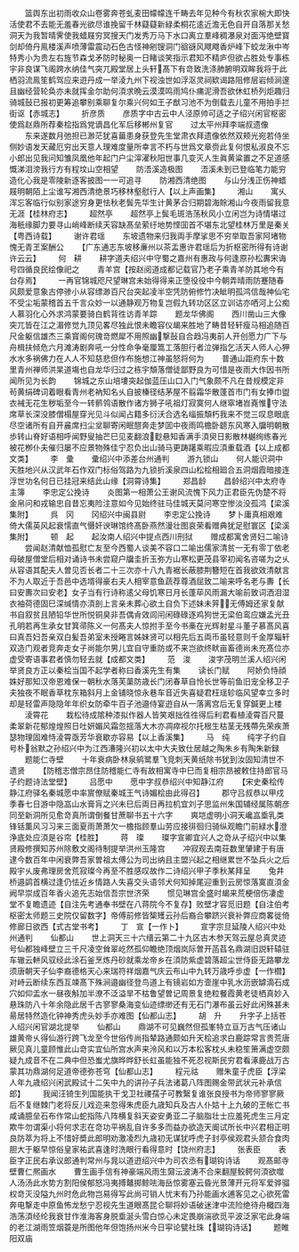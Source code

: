 <!-- { "loadSidebar": true } -->
　　篮舆东出初雨收众山卷雾奔苍虬麦田幪幪连千畴去年见种今有秋农家椀大即快活使君不去能无羞春光欲尽谁挽留千林薿薿新緑柔桐花逺近澹无色自开自落那关愁洞天为我暂晴霁使我蜡屐穷冥搜天门发秀万马下水口离立羣峰稠瀑泉对面泻绝壁寳剑却倚丹鳯楼溪声喷薄雷震动石色古怪神剜锼洞门谽谺风飕飕香炉峰下蛟龙湫中岑特秀小为贵左右旌节森戈矛防时秘奥一日睹谈笑指示君知不精庐但欲占胜处专事栋宇非良谋飞阁跨水纳佳气突兀殿堂居上头轩髙下有竒致洗涤肺腑明双眸我将于此栖羽流鳯笙鹤驾应来逰丹成一举淩九州下视浊世如浮沤灵祠欵谒路阻修层岩倾涧邃且幽经营轮奂亦未就挥金尔助何湏求晩云漠漠鸣雨鸠仆痡泥滑吾欲休虹桥列炬趣归骑城鼔已报初更筹追攀别乘聊复尔乘兴何如王子猷习池不为倒载去儿童不用拍手拦街讴【赤城志】
　　折彦质
　　彦质字中古云中人泾原帅可适之子绍兴闲官枢密使爲赵鼎所荐秦桧指爲党谪昌化军后移郴州复官
　　过太平州拜李端叔遗像
　　东来遂数月弛担已渺茫犹喜葘患身获登先生堂肃衣拜遗像依然双颊光宛若侍坐侧妙语发天藏厄穷出天意人理难度量所幸言不朽与世爲文章赍此复何恨私淑良不忘小郎出见我问知雏凤凰他年起门户尘滓濯秋阳世事几变灭人生眞黄粱置之不足道感慨涕泪滂我行方有程坟山空相望
　　防浯溪造极图
　　浯溪未到已登临笔力能穷造化心我是零陵新逐客披图一一可追寻
　　防湘西清绝图
　　与山分浅正伤神蜡屐明朝陌上尘谁写湘西清绝景巧移林壑慰行人【以上声画集】
　　湘山
　　寓乆浑忘客临行似别家途穷身更怯秋老鬓先华生计黄茅合归期碧海賖湘山今夜雨留我意无涯【桂林府志】
　　超然亭
　　超然亭上鬓毛斑浩荡秋风小立闲岂为诗情堪过海秖缘脚力要寻山峭峰断续天容缺髙垒萦纡地势悭囬首不堪东北望桂林万里是秦关【粤西诗载】
　　谢许君瑶
　　东坡遗物来归我両手摩挲思不穷举取吾家阿堵物愧无青玊案酬公
　　【广东通志东坡移亷州以茶盂惠许君瑶后为折枢密所得有诗谢许云云】
　　何　耕
　　耕字道夫绍兴中守蜀之嘉州有惠政与何逢原孙松夀宋诲号四循良民绘像祀之
　　青羊宫【按赵阅道成都记载官乃老子乘青羊防其地今有台存焉】
　　一再官锦城咫尺望琳宫未始得得来正堕役役中今朝弄晴雨防蹇随春风颇爱意象古停骖小从容缥渺百尺台突起凌半空凭防俯修竹决眦明孤鸿信哉神仙宅不受尘垢蒙稽首五千言众妙一以通静观万物复岂假九转功区区立训诂亦哂河上公痴人慕羽化心外求鸿蒙要骑白鹤背徃访青羊踪
　　题龙华佛阁
　　西川凿山三大像突兀皆在江之湄修觉九顶见畧尽独此恨未瞻容仪朅来胜地了畴昔轻轩瘦马相追随百尺金躯信雄杰三乘寳阁何瑰竒燃犀不用照幽撃鼔自合趋冯夷前人开创愿力广下与舟楫扶倾危六月滩涛剧奔吼一分性命争毫厘篙工落胆行者泣弹指乞活天人师人心狎水水多祸佛力在人人不知慈悲但作布施想江神虽怒将何为
　　普通山距府东十数里青州禅师洪杲道塲也自龙华归过之栋宇頽落僧徒鄙野良为可惜是夜雨大作因书所闻所见为长韵
　　锦城之东山培塿突起伽蓝压山口入门气象颇不凡在昔规模定非茍黄绢碑词着眼看青州老衲知名乆自披榛径结茅屋不翦霜华散蓬首市门有女捧巾盥衣裓无花生秽垢至今一转鹡鸰语散作诸方狮子吼祖灯寂寞何人继窣堵岧嶤惟守法席草长深没膝僧榻屋穿光见斗似闻占籍多衍沃合选名缁振頽朽我来不觉三叹息眼底尽空诸所有自开麄席扫尘坌聊寄闲眠憇奔走梦囬中夜雨鸣檐卧聼东风寒入牖明朝散歩转山脊好语相呼闻野叟抽芒巳见麦翻浪麨悬知香满手湏臾日影散林樾绚练春光被花栁仆夫催归屡不应景物殊佳宁忍负出山骑马更踌躇乘暇应湏重载酒【以上成都文类】
　　李　彚
　　彚绍兴中添差台州通判
　　游九锁山
　　何人能识洞中天胜地兴从汉武年石作双门标俗驾路为九锁折溪泉四山松桧相廻合五洞烟霞暗接连浮世功名何日已挂冠来结此山缘【洞霄诗集】
　　郑昌龄
　　昌龄绍兴中太府寺主簿
　　李忠定公挽诗
　　炎图第一相萧公王谢风流愧下风力正君臣先伪楚不将金帛问和戎输忠自昔忘夷险注意如今见始终驻马佳城天莫问寒空惨淡没孤鸿【梁溪集附】
　　呉　冈
　　冈绍兴中闽县尉
　　李忠定公挽诗
　　梦卜庸真相艰难倚大儒英风起衰懦直气慑奸谀琳馆终髙卧燕然漫壮图哀荣看赠典犹足慰寰区【梁溪集附】
　　顿　起
　　起汝南人绍兴中提点西川刑狱
　　赠成都寓舍贤妇二喻诗
　　尝闻赵清献恤孤慰亡友至今西蜀人谈美不容口二喻出儒家清贫一无有零丁依老母破屋僧堂后相对诵诗书未尝窥户牖圭折玉弥方山寒松更茂县宰初闻名咨嗟为之乆从容语其配夫人曽见否长者二十三次亦十八九青裾长蔽膝荆簪短在首我欲效清献言不为人取近于吾邑中选壻得豪右夫人相宰意鱼蔬荐尊酒屈致二喻来呼名老与夀【长曰安夀次曰安老】女子当有行诗称逺父母饥寒日月长蓬荜风雨漏大喻前致词洒泪湿衣袖荷德固巳深缄情亦湏剖上言亲未葬心欲土自负下述妹未笄无傅姆还家复献书自叙贫且陋铅华世所悦铜臭非吾偶肻效闾闬闲碌碌逐鸡狗世无梁伯鸾应嫌孟光丑孔明若再生承女甘箕帚陈义一何髙夫人惊拊手至今书槀在光辉射星斗董子慕髙风喜曰真吾妇吾亲双白髪吾弟室未授睠言姊妹贤可以相先后五両币虽轻意则千金厚辎轩双造门观者竞奔走女子尚能尔男儿宜自守重防或不来岂欲终畎亩畜德尚未充髙位亦虚受寄语事君者慎勿轻去就【成都文类】
　　范　浚
　　浚字茂明兰溪人绍兴闲举贤良方正以秦桧当国不起学者称曰香溪先生有集
　　读长门赋
　　阿娇负恃顔姝好那知汉帝恩难保一朝秋水落芙蕖防歳长门闭春草自怜长世等前鱼旧宠全移卫子夫独夜不眠香草枕东箱斜月上金铺晓惊永巷车音近失喜疑君枉瑶轸临风望幸立多时却是轻雷声隐隐年年织女防牵牛百子池邉侍宴逰自从一落离宫后无复穿鍼更上楼
　　淩霄花
　　栽松待成隂种漆拟作器人皆笑艰拙徃徃得后利君看植淩霄百尺蔓柔翠新花郁煌煌照日吐妍媚风霜忽揺落大木亦凋瘁视尔托根生枯茎无残蔕先荣疾萧瑟物理固难恃淩霄亟芳华衰歇亦容易【以上香溪集】
　　马　纯
　　纯字子约自号朴翁默之孙绍兴中为江西漕隆兴初以太中大夫致仕居越之陶朱乡有陶朱新録
　　题能仁寺壁
　　十年衰病卧林泉鹓鹭羣飞竞刺天黄纸除书犹到汝固知清世不遗贤
　　【防稽志僧宗昂住防稽能仁寺有故相寓寺中巳而复相宗昂被敕住持郎官马子约题诗法堂壁】
　　吕愿中
　　愿中字叔恭绍兴中知静江府
　　【宋史秦桧传静江府驿名秦城愿中率賔僚赋秦城王气诗媚桧由此得召】
　　郡守吕叔恭以甲戍季春七日游中隐嵓山水膏肓之兴未巳后両日再拉机宜刘子思监州朱国辅经属陈朝彦同至新洞所见愈竒真所谓倒餐甘蔗聊书五十六字
　　爽垲虚明小洞天巉嵓埀乳类锋铦薫风习习来三面夏雨萧萧欠一檐指顾羣山劳应接徘徊归骑纵观瞻门前緑水澄浄底处应湏是谷帘【桂胜】
　　蒋　璨
　　璨字宣卿宜兴人之竒从子绍兴中以集贤殿修撰知苏州除敷文阁待制提举洪州玉隆宫
　　冲寂观去南荘数里肈建于有唐逮今数百年中闲衰弊吾家曽祖太傅公为司出纳且主盟兴起之相继累世不坠兵火之后殿宇乆废弗理房舍荒寂璨今再至不胜感叹故作二诗绍兴甲子季秋某拜呈
　　兔井桥邉鹢首横过逢仍怯近乡情路人失喜交头语邻犬何知掉尾迎重到云房惊落寞直湏金阙早崇成百年香火追先志始信吾宗世济荣
　　惯见琳宫全盛时朅来荒梗倍伤凄虚堂不复瞻遗迹【自注先考通奉书壁在八蒋院今不复存】败壁才容觅旧题【自注伯考枢密太师题三史院仅留数字】帝傅前修皆榘矱云孙后裔合攀跻兴衰补弊应商畧徙倚修廊日欲西【式古堂书考】
　　丁　宣【一作卜】
　　宣字宗旦延陵人绍兴中处州通判
　　仙都山
　　世上洞天三十六缙云第二十九区古木参天驾云屋总真灵迹号仙都独峰壁立三千尺凌空耸翠屹然孤仰瞻绝顶烟岚际曽开菡萏名鼎湖旧説轩辕驻车辙云軿风驭经此涂石釜烹炼丹砂就乘龙帝乡在湏防紫虚碧落超尘世侍臣无路攀龙须唐朝天子仙李裔德格天心来瑞符祥烟嘉气庆云布山中九转万歳呼歩虚【一作櫩】对峙云断续东西互竦髙下殊涧邉幽径登鸟道上有镜岩如方壸崖中乳水沥嵌罅滴石成穴如仰盂水一昼夜斛加半潦不泛溢旱不枯鲁望曽记周景复绝粒餐霞黄老徒栖真妙入悬珠防八十年余隐此居千古寥寥桑海变仙迹缥缈还有无石门瀑布虽云好此闲殊甚未昜居特然造化钟神秀虎头妙手亦难图【仙都山志】
　　胡　升
　　升字子上括苍人绍兴闲官湖北提举
　　仙都山
　　鼎湖不可见巍然但孤峯特立亘万古气压诸山雄黄帝乆得仙游行跨飞龙至今世俗传尚指辇路通颇如升天桧追求白鹿踪常言贵荒唐厥见真儿童顾惟此山竒实宜仙所宫水声来泠风和以万本松客枕乆未稳笙箫满虚空颇疑九成音不在二典中但恐蚩尤旗晔晔舒长虹虽能独不死忍视斯民穷君看涿鹿战万古蒙其功鼎湖何足道帝德弥苍穹【仙都山志】
　　程元祜
　　赠朱童子虎臣【浮梁人年九歳绍兴闲武殿试十二矢中九的讲孙子兵法诸葛八阵图赐金带武状元补承信郎】
　　我闻汪锜生列国能执干戈卫社禝孺子可教繄复谁张良授书为帝师寥寥厥后不复继棘门老将反儿戏迩来忽得朱虎臣九歳知兵及古人仆姑十上九破的玊帐亡书咸诵臆垒石布作常山蛇指陈八阵横复斜天姿安勇亚二子脑脂壮士应羞死虎生三月定欺牛勿谓渠小将何求志在竒功平祸乱自许多多而益办欲造天阍试所长中兴君相正明良防萃为将上不惜好奬此郎明劝激凌烈九歳初无谋犹呼虎子封亭侯观君头颔合食肉胆大于躯早惊俗皇家祐武喜逢时洗眼行看得意时【饶州府志】
　　张表臣
　　表臣字正民右承议郎通判常州与晁以道逰绍兴中为司农丞有瑚钩诗话
　　观髙邮寺壁曹仁熈画水
　　曹生画手信有神豪端风雨生奫沄波涛不合来翻屋鲛鳄何湏欲噬人汤汤此水势方割阳侯郁怒冯夷搏鼇掷鲸呿海岳惊雾塞云昏光景薄开元将军爱骅骝权竒灭没隘九州时危此物岂易得写此尚可销人忧末有乃孙能画水逋客见之心欲死雷奔电撃走中原鱼怖龙愁宁忍视先生道眼髙昆仑聊将妙语破迷津中流险绝待舟檝四海浩荡湏经纶我衰甘作淮海客身脱埀涎头雪白惊心未定畏崩湍欲觅平波泛家宅此身端的老江湖雨笠烟蓑是所图他年但饱扬州米今日寜论甓社珠【瑚钩诗话】
　　题睢阳双庙
